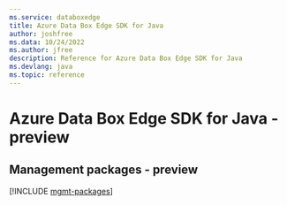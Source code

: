 ```yaml
---
ms.service: databoxedge
title: Azure Data Box Edge SDK for Java
author: joshfree
ms.data: 10/24/2022
ms.author: jfree
description: Reference for Azure Data Box Edge SDK for Java
ms.devlang: java
ms.topic: reference
---
```

# Azure Data Box Edge SDK for Java - preview

## Management packages - preview
[!INCLUDE [mgmt-packages](data-box-edge-mgmt-index.md)]